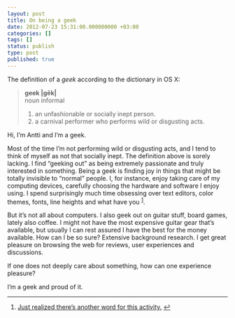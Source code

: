 ```yaml
---
layout: post
title: On being a geek
date: 2012-07-23 15:31:00.000000000 +03:00
categories: []
tags: []
status: publish
type: post
published: true
---
```


The definition of a *geek* according to the dictionary in OS X:

> <strong>geek |gēk|</strong><br>
>  noun informal<br>
>  1. an unfashionable or socially inept person.<br>
>  2. a carnival performer who performs wild or disgusting acts.

Hi, I&#8217;m Antti and I&#8217;m a geek.

Most of the time I&#8217;m not performing wild or disgusting acts, and I tend to think of myself as not that socially inept. The definition above is sorely lacking. I find &#8220;geeking out&#8221; as being extremely passionate and truly interested in something. Being a geek is finding joy in things that might be totally invisible to &#8220;normal&#8221; people. I, for instance, enjoy taking care of my computing devices, carefully choosing the hardware and software I enjoy using. I spend surprisingly much time obsessing over text editors, color themes, fonts, line heights and what have you <sup id="fnref:p27837156294-1"><a href="p27837156294-1" rel="footnote">1</a></sup>.

But it&#8217;s not all about computers. I also geek out on guitar stuff, board games, lately also coffee. I might not have the most expensive guitar gear that&#8217;s available, but usually I can rest assured I have the best for the money available. How can I be so sure? Extensive background research. I get great pleasure on browsing the web for reviews, user experiences and discussions.

If one does not deeply care about something, how can one experience pleasure?

I&#8217;m a geek and proud of it.

<div class="footnotes">
<hr />
<ol>
<li id="fn:p27837156294-1">
<a href="https://en.wikipedia.org/wiki/Procrastination">Just realized there&#8217;s another word for this activity.</a> <a href="p27837156294-1" rev="footnote">↩</a>

</li>
</ol>

